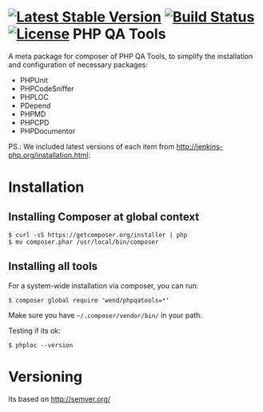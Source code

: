 [![Latest Stable Version](https://poser.pugx.org/wend/phpqatools/v/stable.png)](https://packagist.org/packages/wend/phpqatools) [![Build Status](https://travis-ci.org/wendtecnologia/phpqatools.svg?branch=master)](https://travis-ci.org/wendtecnologia/phpqatools) [![License](https://poser.pugx.org/wend/phpqatools/license.png)](https://packagist.org/packages/wend/phpqatools) 
PHP QA Tools 
============

A meta package for composer of PHP QA Tools, to simplify the installation and configuration of necessary packages:

- PHPUnit
- PHPCodeSniffer
- PHPLOC
- PDepend
- PHPMD
- PHPCPD
- PHPDocumentor

PS.: We included latest versions of each item from http://jenkins-php.org/installation.html:

# Installation

## Installing Composer at global context

    $ curl -sS https://getcomposer.org/installer | php
    $ mv composer.phar /usr/local/bin/composer

## Installing all tools

For a system-wide installation via composer, you can run:

    $ composer global require 'wend/phpqatools=*'

Make sure you have `~/.composer/vendor/bin/` in your path.

Testing if its ok:

    $ phploc --version

# Versioning

Its based on http://semver.org/

